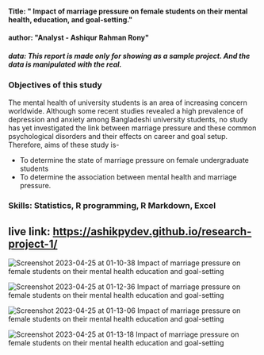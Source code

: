 #### Title: " Impact of marriage pressure on female students on their mental health, education, and goal-setting."
#### author: "Analyst -  Ashiqur Rahman Rony"
##### data: This report is made only for showing as a sample project. And the data is manipulated with the real.

### Objectives of this study
The mental health of university students is an area of increasing concern 
worldwide. Although some recent studies revealed a high prevalence of depression and 
anxiety among Bangladeshi university students, no study has yet investigated the link 
between marriage pressure and these common psychological disorders and their effects 
on career and goal setup. Therefore, aims of these study is-

- To determine the state of marriage pressure on female undergraduate students
- To determine the association between mental health and marriage pressure.

### Skills: Statistics, R programming, R Markdown, Excel
## live link: https://ashikpydev.github.io/research-project-1/

![Screenshot 2023-04-25 at 01-10-38 Impact of marriage pressure on female students on their mental health education and goal-setting](https://user-images.githubusercontent.com/78363470/234094943-932a2d6b-a803-4f85-bd0c-9d9d9499a584.png)

![Screenshot 2023-04-25 at 01-12-36 Impact of marriage pressure on female students on their mental health education and goal-setting](https://user-images.githubusercontent.com/78363470/234094959-8ab38091-33c8-45c2-a2ab-17e93770b592.png)

![Screenshot 2023-04-25 at 01-13-06 Impact of marriage pressure on female students on their mental health education and goal-setting](https://user-images.githubusercontent.com/78363470/234094956-865b362c-7df5-423d-8777-23bb3756bfbc.png)

![Screenshot 2023-04-25 at 01-13-18 Impact of marriage pressure on female students on their mental health education and goal-setting](https://user-images.githubusercontent.com/78363470/234094950-1bf78371-c6ed-4614-ba95-2ffa25a98a2c.png)
